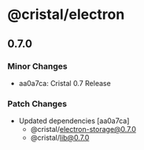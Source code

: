 # @cristal/electron

## 0.7.0

### Minor Changes

- aa0a7ca: Cristal 0.7 Release

### Patch Changes

- Updated dependencies [aa0a7ca]
  - @cristal/electron-storage@0.7.0
  - @cristal/lib@0.7.0
